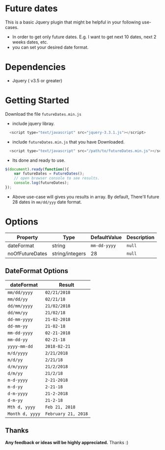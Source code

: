 
# Future dates

This is a basic Jquery plugin that might be helpful in your following use-cases.

- In order to get only future dates. E.g. I want to get next 10 dates, next 2 weeks dates, etc.
- you can set your desired date format.

# Dependencies
- Jquery ( v3.5 or greater)



# Getting Started

Download the file `futureDates.min.js`


- include jquery libray.
```javascript
  <script type="text/javascript" src="jquery-3.3.1.js"></script>
```

- include `futureDates.min.js` that you have Downloaded.
```javascript
  <script type="text/javascript" src="/path/to/futureDates.min.js"></script>
```
- Its done and ready to use.

```javascript
$(document).ready(function(){
    var futureDates = FutureDates();
    // open browser console to see results.
    console.log(futureDates);
});  
```

- Above use-case will gives you results in array. By default, There'll future 28 dates in `mm/dd/yyy` date format.

# Options

| Property | Type | DefaultValue | Description
| -------- | -----| ------------ | -----------
| dateFormat  | string | `mm-dd-yyyy`  | `null`
| noOfFutureDates  | string/integers | 28  | `null`

## DateFormat Options

| dateFormat | Result 
| ---------- | ----- |
| `mm/dd/yyyy` | `02/21/2018` |
| `mm/dd/yy` | `02/21/18`
| `dd/mm/yyyy` | `21/02/2018`
| `dd/mm/yy` | `21/02/18`
| `dd-mm-yyyy` | `21-02-2018`
| `dd-mm-yy` | `21-02-18`
| `mm-dd-yyyy` | `02-21-2018`
| `mm-dd-yy` | `02-21-18`
| `yyyy-mm-dd` | `2018-02-21`
| `m/d/yyyy` | `2/21/2018`
| `m/d/yy` | `2/21/18`
| `d/m/yyyy` | `21/2/2018`
| `d/m/yy` | `21/2/18`
| `m-d-yyyy` | `2-21-2018`
| `m-d-yy` | `2-21-18`
| `d-m-yyyy` | `21-2-2018`
| `d-m-yy` | `21-2-18`
| `Mth d, yyyy` | `Feb 21, 2018`
| `Month d, yyyy` | `February 21, 2018`



## Thanks

**Any feedback or ideas will be highly appreciated.**
Thanks :) 
    

